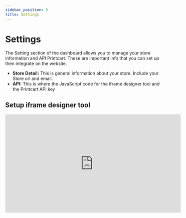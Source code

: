 ```yaml
---
sidebar_position: 5
title: Settings
---
```


# Settings
The Setting section of the dashboard allows you to manage your store information and API Printcart. These are important info that you can set up then integrate on the website.
- **Store Detail:** This is general information about your store. Include  your Store url and email.
- **API:** This is where the JavaScript code for the iframe designer tool and the Printcart API key

## Setup iframe designer tool
<iframe width="560" height="315" src="https://www.youtube.com/embed/Pm3tVMvqvIU" title="YouTube video player" frameborder="0" allow="accelerometer; autoplay; clipboard-write; encrypted-media; gyroscope; picture-in-picture" allowfullscreen></iframe>